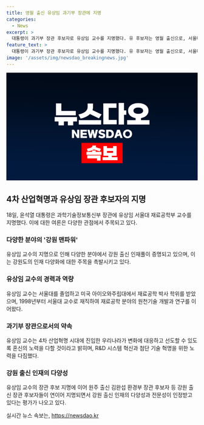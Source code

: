 ```yaml
---
title: 영월 출신 유상임 과기부 장관에 지명
categories:
  - News
excerpt: >
  대통령이 과기부 장관 후보자로 유상임 교수를 지명했다. 유 후보자는 영월 출신으로, 서울대 재료공학 교수이며 미국 아이오와주립대에서 박사 학위를 받았다. 대통령실은 그의 과학기술 분야에서의 연구 경험과 R&D 시스템 혁신을 평가하며, 유 후보자 역시 4차 산업혁명 시대에 적절히 대응하여 우리나라가 선도할 노력을 다짐했다. 강원 인재풀 다양화와 경제 분야에서의 강원 출신 인사들의 활약이 주목받고 있다. (단어수: 70)
feature_text: >
  대통령이 과기부 장관 후보자로 유상임 교수를 지명했다. 유 후보자는 영월 출신으로, 서울대 재료공학 교수이며 미국 아이오와주립대에서 박사 학위를 받았다. 대통령실은 그의 과학기술 분야에서의 연구 경험과 R&D 시스템 혁신을 평가하며, 유 후보자 역시 4차 산업혁명 시대에 적절히 대응하여 우리나라가 선도할 노력을 다짐했다. 강원 인재풀 다양화와 경제 분야에서의 강원 출신 인사들의 활약이 주목받고 있다. (단어수: 70)
image: '/assets/img/newsdao_breakingnews.jpg'
---
```


<p><img src="/assets/img/newsdao_breakingnews.jpg" alt="ranknews 속보" /></p>

<h2 data-ke-size="size26">4차 산업혁명과 유상임 장관 후보자의 지명</h2>

<p data-ke-size="size16">18일, 윤석열 대통령은 과학기술정보통신부 장관에 유상임 서울대 재료공학부 교수를 지명했다. 이에 대한 여론은 다양한 관점에서 주목되고 있다.</p>

<h3><b>다양한 분야의 '강원 맨파워'</b></h3>

<p data-ke-size="size16">유상임 교수의 지명으로 인해 다양한 분야에서 강원 출신 인재풀이 증명되고 있으며, 이는 강원도의 인재 다양화에 대한 주목을 촉발시키고 있다.</p>

<h3><b>유상임 교수의 경력과 역량</b></h3>

<p data-ke-size="size16">유상임 교수는 서울대를 졸업하고 미국 아이오와주립대에서 재료공학 박사 학위를 받았으며, 1998년부터 서울대 교수로 재직하여 재료공학 분야의 원천기술 개발과 연구를 이어왔다.</p>

<h3><b>과기부 장관으로서의 약속</b></h3>

<p data-ke-size="size16">유상임 교수는 4차 산업혁명 시대에 진입한 우리나라가 변화에 대응하고 선도할 수 있도록 혼신의 노력을 다할 것이라고 밝히며, R&D 시스템 혁신과 첨단 기술 혁명을 위한 노력을 다짐했다.</p>

<h3><b>강원 출신 인재의 다양성</b></h3>

<p data-ke-size="size16">유상임 교수의 장관 후보 지명에 이어 원주 출신 김완섭 환경부 장관 후보자 등 강원 출신 장관 후보자들이 연이어 지명되면서 강원 출신 인재의 다양성과 전문성이 인정받고 있다는 평가가 나오고 있다.</p>
실시간 뉴스 속보는, <a href="https://newsdao.kr" rel="dofollow">https://newsdao.kr</a>


